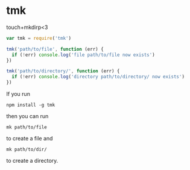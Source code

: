 # tmk

touch+mkdirp<3

```js
var tmk = require('tmk')

tmk('path/to/file', function (err) {
  if (!err) console.log('file path/to/file now exists')
})

tmk('path/to/directory/', function (err) {
  if (!err) console.log('directory path/to/directory/ now exists')
})
```

If you run

```
npm install -g tmk
```

then you can run

```
mk path/to/file
```

to create a file and

```
mk path/to/dir/
```

to create a directory.
